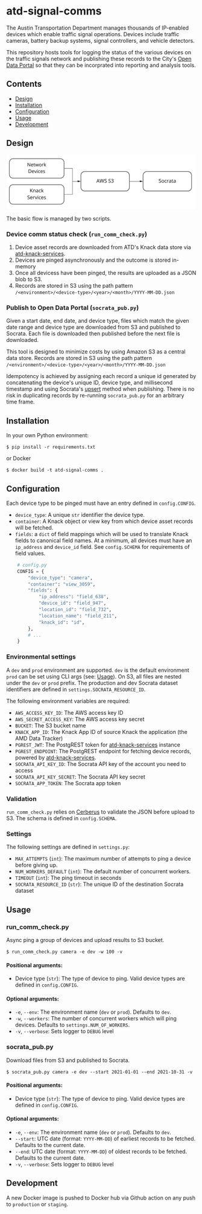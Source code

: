 # atd-signal-comms

The Austin Transportation Department manages thousands of IP-enabled devices which enable traffic signal operations. Devices include traffic cameras, battery backup systems, signal controllers, and vehicle detectors.

This repository hosts tools for logging the status of the various devices on the traffic signals network and publishing these records to the City's [Open Data Portal](data.austintexas.gov) so that they can be incorprated into reporting and analysis tools.

## Contents

- [Design](#design)
- [Installation](#installation)
- [Configuration](#configuration)
- [Usage](#scripts)
- [Development](#development)

## Design

![process flow](flow.jpg)

The basic flow is managed by two scripts.

### Device comm status check (`run_comm_check.py`)

1. Device asset records are downloaded from ATD's Knack data store via [atd-knack-services](https://github.com/cityofaustin/atd-knack-services).
2. Devices are pinged asynchronously and the outcome is stored in-memory
3. Once all devicess have been pinged, the results are uploaded as a JSON blob to S3.
4. Records are stored in S3 using the path pattern `/<environment>/<device-type>/<year>/<month>/YYYY-MM-DD.json`

### Publish to Open Data Portal (`socrata_pub.py`)

Given a start date, end date, and device type, files which match the given date range and device type are downloaded from S3 and published to Socrata. Each file is downloaded then published before the next file is downloaded.

This tool is designed to minimize costs by using Amazon S3 as a central data store. Records are stored in S3 using the path pattern `/<environment>/<device-type>/<year>/<month>/YYYY-MM-DD.json`

Idempotency is achieved by assigning each record a unique id generated by concatenating the device's unique ID, device type, and millisecond timestamp and using Socrata's [upsert](https://dev.socrata.com/publishers/soda-producer/upsert.html) method when publishing. There is no risk in duplicating records by re-running `socrata_pub.py` for an arbitrary time frame.

## Installation

In your own Python environment:

```shell
$ pip install -r requirements.txt
```

or Docker

```shell
$ docker build -t atd-signal-comms .
```

## Configuration

Each device type to be pinged must have an entry defined in `config.CONFIG`.

- `device_type`: A unique `str` identifier the device type.
- `container`: A Knack object or view key from which device asset records will be fetched.
- `fields`: a `dict` of field mappings which will be used to translate Knack fields to canonical field names. At a minimum, all devices must have an `ip_address` and `device_id` field. See `config.SCHEMA` for requirements of field values.

```python
    # config.py
    CONFIG = {
        "device_type": "camera",
        "container": "view_3059",
        "fields": {
            "ip_address": "field_638",
            "device_id": "field_947",
            "location_id": "field_732",
            "location_name": "field_211",
            "knack_id": "id",
        },
        # ...
    }
```

### Environmental settings

A `dev` and `prod` environment are supported. `dev` is the default environment `prod` can be set using CLI args (see: [Usage](#usage)). On S3, all files are nested under the `dev` or `prod` prefix. The production and dev Socrata dataset identifiers are defined in `settings.SOCRATA_RESOURCE_ID`.

The following environment variables are required:

- `AWS_ACCESS_KEY_ID`: The AWS access key ID
- `AWS_SECRET_ACCESS_KEY`: The AWS access key secret
- `BUCKET`: The S3 bucket name
- `KNACK_APP_ID`: The Knack App ID of source Knack the application (the AMD Data Tracker)
- `PGREST_JWT`: The PostgREST token for [atd-knack-services](https://github.com/cityofaustin/atd-knack-services) instance
- `PGREST_ENDPOINT`: The PostgREST endpoint for fetching device records, powered by [atd-knack-services](https://github.com/cityofaustin/atd-knack-services).
- `SOCRATA_API_KEY_ID`: The Socrata API key of the account you need to access
- `SOCRATA_API_KEY_SECRET`: The Socrata API key secret
- `SOCRATA_APP_TOKEN`: The Socrata app token

### Validation

`run_comm_check.py` relies on [Cerberus](https://docs.python-cerberus.org/en/stable/index.html) to validate the JSON before upload to S3. The schema is defined in `config.SCHEMA`.

### Settings

The following settings are defined in `settings.py`:

- `MAX_ATTEMPTS` (`int`): The maximum number of attempts to ping a device before giving up.
- `NUM_WORKERS_DEFAULT` (`int`): The default number of concurrent workers.
- `TIMEOUT` (`int`): The ping timeout in seconds
- `SOCRATA_RESOURCE_ID` (`str`): The unique ID of the destination Socrata dataset

## Usage

### run_comm_check.py

Async ping a group of devices and upload results to S3 bucket.

```shell
$ run_comm_check.py camera -e dev -w 100 -v
```

#### Positional arguments:

- Device type (`str`): The type of device to ping. Valid device types are defined in `config.CONFIG`.

#### Optional arguments:

- `-e`, `--env`: The environment name (`dev` or `prod`). Defaults to `dev`.
- `-w`, `--workers`: The number of concurrent workers which will ping devices. Defaults to `settings.NUM_OF_WORKERS`.
- `-v`, `--verbose`: Sets logger to `DEBUG` level

### socrata_pub.py

Download files from S3 and published to Socrata.

```shell
$ socrata_pub.py camera -e dev --start 2021-01-01 --end 2021-10-31 -v
```

#### Positional arguments:

- Device type (`str`): The type of device to ping. Valid device types are defined in `config.CONFIG`.

#### Optional arguments:

- `-e`, `--env`: The environment name (`dev` or `prod`). Defaults to `dev`.
- `--start`: UTC date (format: `YYYY-MM-DD`) of earliest records to be fetched. Defaults to the current date.
- `--end`: UTC date (format: `YYYY-MM-DD`) of oldest records to be fetched. Defaults to the current date.
- `-v`, `--verbose`: Sets logger to `DEBUG` level


## Development

A new Docker image is pushed to Docker hub via Github action on any push to `production` or `staging`.
